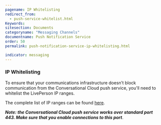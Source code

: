 ```yaml
---
pagename: IP Whitelisting
redirect_from:
  - push-service-whitelist.html
Keywords:
sitesection: Documents
categoryname: "Messaging Channels"
documentname: Push Notification Service
order: 50
permalink: push-notification-service-ip-whitelisting.html

indicator: messaging
---
```

### IP Whitelisting

To ensure that your communications infrastructure doesn’t block communication from the Conversational Cloud push service, you'll need to whitelist the LivePerson IP ranges.

The complete list of IP ranges can be found [here](https://knowledge.liveperson.com/security-regulations-security-configuring-your-firewall.html).

**_Note: the Conversational Cloud push service works over standard port 443. Make sure that you enable connections to this port_**.
